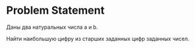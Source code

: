 # Problem Statement

Даны два натуральных числа a и b.

Найти наибольшую цифру из старших заданных цифр заданных чисел.
